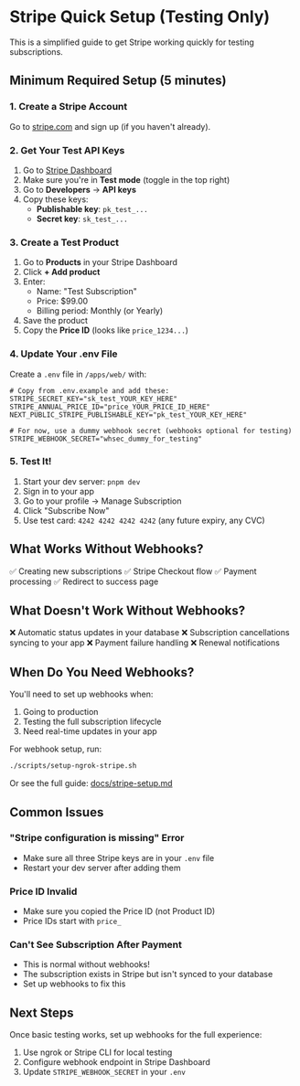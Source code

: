 # Stripe Quick Setup (Testing Only)

This is a simplified guide to get Stripe working quickly for testing subscriptions.

## Minimum Required Setup (5 minutes)

### 1. Create a Stripe Account
Go to [stripe.com](https://stripe.com) and sign up (if you haven't already).

### 2. Get Your Test API Keys
1. Go to [Stripe Dashboard](https://dashboard.stripe.com/)
2. Make sure you're in **Test mode** (toggle in the top right)
3. Go to **Developers** → **API keys**
4. Copy these keys:
   - **Publishable key**: `pk_test_...`
   - **Secret key**: `sk_test_...`

### 3. Create a Test Product
1. Go to **Products** in your Stripe Dashboard
2. Click **+ Add product**
3. Enter:
   - Name: "Test Subscription"
   - Price: $99.00
   - Billing period: Monthly (or Yearly)
4. Save the product
5. Copy the **Price ID** (looks like `price_1234...`)

### 4. Update Your .env File
Create a `.env` file in `/apps/web/` with:

```env
# Copy from .env.example and add these:
STRIPE_SECRET_KEY="sk_test_YOUR_KEY_HERE"
STRIPE_ANNUAL_PRICE_ID="price_YOUR_PRICE_ID_HERE"
NEXT_PUBLIC_STRIPE_PUBLISHABLE_KEY="pk_test_YOUR_KEY_HERE"

# For now, use a dummy webhook secret (webhooks optional for testing)
STRIPE_WEBHOOK_SECRET="whsec_dummy_for_testing"
```

### 5. Test It!
1. Start your dev server: `pnpm dev`
2. Sign in to your app
3. Go to your profile → Manage Subscription
4. Click "Subscribe Now"
5. Use test card: `4242 4242 4242 4242` (any future expiry, any CVC)

## What Works Without Webhooks?
✅ Creating new subscriptions
✅ Stripe Checkout flow
✅ Payment processing
✅ Redirect to success page

## What Doesn't Work Without Webhooks?
❌ Automatic status updates in your database
❌ Subscription cancellations syncing to your app
❌ Payment failure handling
❌ Renewal notifications

## When Do You Need Webhooks?

You'll need to set up webhooks when:
1. Going to production
2. Testing the full subscription lifecycle
3. Need real-time updates in your app

For webhook setup, run:
```bash
./scripts/setup-ngrok-stripe.sh
```

Or see the full guide: [docs/stripe-setup.md](./stripe-setup.md)

## Common Issues

### "Stripe configuration is missing" Error
- Make sure all three Stripe keys are in your `.env` file
- Restart your dev server after adding them

### Price ID Invalid
- Make sure you copied the Price ID (not Product ID)
- Price IDs start with `price_`

### Can't See Subscription After Payment
- This is normal without webhooks!
- The subscription exists in Stripe but isn't synced to your database
- Set up webhooks to fix this

## Next Steps
Once basic testing works, set up webhooks for the full experience:
1. Use ngrok or Stripe CLI for local testing
2. Configure webhook endpoint in Stripe Dashboard
3. Update `STRIPE_WEBHOOK_SECRET` in your `.env`